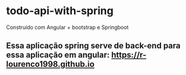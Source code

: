 # todo-api-with-spring
Construído com Angular + bootstrap e Springboot
## Essa aplicação spring serve de back-end para essa aplicação em angular: https://r-lourenco1998.github.io
